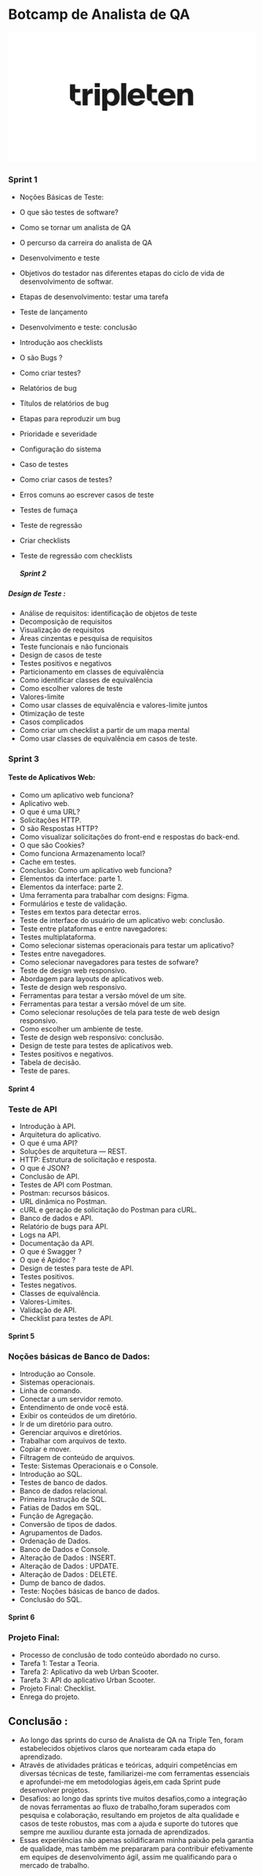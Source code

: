 # Botcamp de Analista de QA

<img src="tripleten.webp">

### Sprint 1
- Noções Básicas de Teste:
- O que são testes de software?
- Como se tornar um analista de QA
- O percurso da carreira do analista de QA
- Desenvolvimento e teste
- Objetivos do testador nas diferentes etapas do ciclo de vida de desenvolvimento de softwar.
- Etapas de desenvolvimento: testar uma tarefa
- Teste de lançamento
- Desenvolvimento e teste: conclusão
- Introdução aos checklists
- O são Bugs ?
- Como criar testes?
- Relatórios de bug
- Títulos de relatórios de bug
- Etapas para reproduzir um bug
- Prioridade e severidade
- Configuração do sistema
- Caso de testes 
- Como criar casos de testes?
- Erros comuns ao escrever casos de teste
- Testes de fumaça
- Teste de regressão
- Criar checklists
- Teste de regressão com checklists
  

  ##### Sprint 2

##### Design de Teste :

- Análise de requisitos: identificação de objetos de teste
- Decomposição de requisitos
- Visualização de requisitos
- Áreas cinzentas e pesquisa de requisitos
- Teste funcionais e não funcionais
- Design de casos de teste
- Testes positivos e negativos
- Particionamento em classes de equivalência
- Como identificar classes de equivalência
- Como escolher valores de teste
- Valores-limite 
- Como usar classes de equivalência e valores-limite juntos
- Otimização de teste
- Casos complicados
- Como criar um checklist a partir de um mapa mental
- Como usar classes de equivalência em casos de teste.

### Sprint 3

#### Teste de Aplicativos Web:

- Como um aplicativo web funciona?
- Aplicativo web.
- O que é uma URL?
- Solicitações HTTP.
- O são Respostas HTTP?
- Como visualizar solicitações do front-end e respostas do back-end.
- O que são Cookies?
- Como funciona Armazenamento local?
- Cache em testes.
- Conclusão: Como um aplicativo web funciona?
- Elementos da interface: parte 1.
- Elementos da interface: parte 2.
- Uma ferramenta para trabalhar com designs: Figma.
- Formulários e teste de validação.
- Testes em textos para detectar erros.
- Teste de interface do usuário de um aplicativo web: conclusão.
- Teste entre plataformas e entre navegadores:
- Testes multiplataforma.
- Como selecionar sistemas operacionais para testar um aplicativo?
- Testes entre navegadores.
- Como selecionar navegadores para testes de sofware?
- Teste de design web responsivo.
- Abordagem para layouts de aplicativos web.
- Teste de design web responsivo.
- Ferramentas para testar a versão móvel de um site.
- Ferramentas para testar a versão móvel de um site.
- Como selecionar resoluções de tela para teste de web design responsivo.
- Como escolher um ambiente de teste.
- Teste de design web responsivo: conclusão.
- Design de teste para testes de aplicativos web.
- Testes positivos e negativos.
- Tabela de decisão.
- Teste de pares.


#### Sprint 4

### Teste de API

- Introdução à API.
- Arquitetura do aplicativo.
- O que é uma API?
- Soluções de arquitetura — REST.
- HTTP: Estrutura de solicitação e resposta.
- O que é JSON?
- Conclusão de API.
- Testes de API com Postman.
- Postman: recursos básicos.
- URL dinâmica no Postman.
- cURL e geração de solicitação do Postman para cURL.
- Banco de dados e API.
- Relatório de bugs para API.
- Logs na API.
- Documentação da API.
- O que é Swagger ?
- O que é Apidoc ?
- Design de testes para teste de API.
- Testes positivos.
- Testes negativos.
- Classes de equivalência.
- Valores-Limites.
- Validação de API.
- Checklist para testes de API.

#### Sprint 5

### Noções básicas de Banco de Dados:

- Introdução ao Console.
- Sistemas operacionais.
- Linha de comando.
- Conectar a um servidor remoto.
- Entendimento de onde você está.
- Exibir os conteúdos de um diretório.
- Ir de um diretório para outro.
- Gerenciar arquivos e diretórios.
- Trabalhar com arquivos de texto.
- Copiar e mover.
- Filtragem de conteúdo de arquivos.
- Teste: Sistemas Operacionais e o Console.
- Introdução ao SQL.
- Testes de banco de dados.
- Banco de dados relacional.
- Primeira Instrução de SQL.
- Fatias de Dados em SQL.
- Função de Agregação.
- Conversão de tipos de dados.
- Agrupamentos de Dados.
- Ordenação de Dados.
- Banco de Dados e Console.
- Alteração de Dados : INSERT.
- Alteração de Dados : UPDATE.
- Alteração de Dados : DELETE.
- Dump de banco de dados.
- Teste: Noções básicas de banco de dados.
- Conclusão do SQL.

#### Sprint 6

### Projeto Final:

- Processo de conclusão de todo conteúdo abordado no curso.
- Tarefa 1: Testar a Teoria.
- Tarefa 2: Aplicativo da web Urban Scooter.
- Tarefa 3: API do aplicativo Urban Scooter.
- Projeto Final: Checklist.
- Enrega do projeto.

## Conclusão :

- Ao longo das sprints do curso de Analista de QA na Triple Ten, foram estabelecidos objetivos claros que nortearam cada etapa do aprendizado. 
- Através de atividades práticas e teóricas, adquiri competências em diversas técnicas de teste, familiarizei-me com ferramentas essenciais e aprofundei-me em metodologias ágeis,em cada Sprint pude desenvolver projetos. 
- Desafios: ao longo das sprints tive muitos desafios,como a integração de novas ferramentas ao fluxo de trabalho,foram superados com pesquisa e colaboração, resultando em projetos de alta qualidade e casos de teste robustos, mas com a ajuda e suporte do tutores que sempre me auxiliou durante esta jornada de aprendizados. 
- Essas experiências não apenas solidificaram minha paixão pela garantia de qualidade, mas também me prepararam para contribuir efetivamente em equipes de desenvolvimento ágil, assim me qualificando para o mercado de trabalho.
